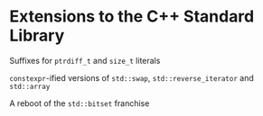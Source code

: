Extensions to the C++ Standard Library
======================================

Suffixes for `ptrdiff_t` and `size_t` literals

`constexpr`-ified versions of `std::swap`, `std::reverse_iterator` and `std::array`

A reboot of the `std::bitset` franchise 